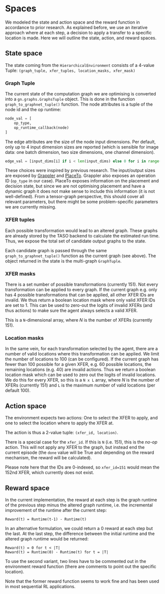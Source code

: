 # Spaces

We modeled the state and action space and the reward function in accordance to
prior research. As explained before, we use an iterative approach where at each
step, a decision to apply a transfer to a specific location is made. Here we
will outline the state, action, and reward spaces.

## State space

The state coming from the `HierarchicalEnvironment` consists of a 4-value Tuple:
`(graph_tuple, xfer_tuples, location_masks, xfer_mask)`

### Graph Tuple

The current state of the computation graph we are optimising is converted into
a `gn.graphs.GraphsTuple` object. This is done in the function 
`graph_to_graphnet_tuple()` function. The node attributes is a tuple of the
node id and the op runtime:

```python
node_val = [
    op_type,
    op_runtime_callback(node)
]
```

The edge attributes are the size of the node input dimensions. Per default,
only up to 4 input dimension sizes are reported (which is sensible for image data:
one batch dimension, two size dimensions, one channel dimension).

```python
edge_val = [input_dims[i] if i < len(input_dims) else 0 for i in range(max_input_dims)]
```

These choices were inspired by previous research. The input/output sizes are
exposed by [Grappler](https://openreview.net/pdf?id=Hkc-TeZ0W) and 
[PlaceTo](https://arxiv.org/pdf/1906.08879.pdf). Grappler also exposes an operation
ID (`op_type` in our case). PlaceTo exposes information on the placement and 
decision state, but since we are not optimising placement and have a dynamic
graph it does not make sense to include this information (it is not well-defined).
From a tensor-graph perspective, this should cover all relevant parameters,
but there might be some problem-specific parameters we are currently missing.

### XFER tuples

Each possible transformation would lead to an altered graph. These graphs are
already stored by the TASO backend to calculate the estimated run time. Thus,
we expose the total set of candidate output graphs to the state.

Each candidate graph is passed through the same `graph_to_graphnet_tuple()`
function as the current graph (see above). The object returned in the state 
is the multi-graph `GraphTuple`.

### XFER masks

There is a set number of possible transformations (currently 151). Not every
transformation can be applied to every graph. If the current graph e.g. only
has 4 possible transformations that can be applied, all other XFER IDs
are invalid. We thus return a boolean location mask where only valid XFER IDs
are set to 1. This can be used to zero-out the logits of invalid XFERs (and
thus actions) to make sure the agent always selects a valid XFER.

This is a `N`-dimensional array, where *N* is the number of XFERs
(currently 151).


### Location masks

In the same vein, for each transformation selected by the agent, there are
a number of valid locations where this transformation can be applied.
We limit the number of locations to 100 (can be configured).
If the current graph has fewer than 100 possible for a given XFER, 
e.g. 60 possible locations, the remaining locations (e.g. 40) are
invalid actions. Thus we return a boolean location mask which can be used to
zero out the logits of invalid locations. We do this for every XFER, so this
is a `N x L` array, where *N* is the number of XFERs (currently 151) and `L`
is the maximum number of valid locations (per default 100).

## Action space

The environment expects two actions: One to select the XFER to apply, and
one to select the location where to apply the XFER at.

The action is thus a 2-value tuple: `(xfer_id, location)`. 

There is a special case for the `xfer_id`. If this is `N` (i.e. 151), this
is the *no-op* action. This will not  apply any XFER to the graph, but instead
end the current episode (the `done` value will be True and depending on the
reward mechanism, the reward will be calculated).

Please note here that the IDs are 0-indexed, so `xfer_id=151` would mean
the 152nd XFER, which currently does not exist.

## Reward space

In the current implementation, the reward at each step is the graph runtime
of the previous step minus the altered graph runtime, i.e. the incremental
improvement of the runtime after the current step:

`Reward(t) = Runtime(t-1) - Runtime(t)`

In an alternative formulation, we could return a 0 reward at each step but the
last. At the last step, the difference between the initial runtime and the
altered graph runtime would be returned:

```plain
Reward(t) = 0 for t < |T|
Reward(t) = Runtime(0) - Runtime(t) for t = |T|
```

To use the second variant, two lines have to be commented out in the environment
reward function (there are comments to point out the specific location).

Note that the former reward function seems to work fine and has been used in
most sequential RL applications.